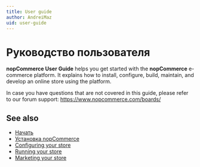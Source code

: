 ```yaml
---
title: User guide
author: AndreiMaz
uid: user-guide
---
```


# Руководство пользователя

**nopCommerce User Guide** helps you get started with the **nopCommerce** e-commerce platform. It explains how to install, configure, build, maintain, and develop an online store using the platform.

In case you have questions that are not covered in this guide, please refer to our forum support: <https://www.nopcommerce.com/boards/>

## See also

* [Начать](xref:user-guide/getting-started)
* [Установка nopCommerce](xref:user-guide/installing/index)
* [Configuring your store](xref:user-guide/configuring/index)
* [Running your store](xref:user-guide/running/index)
* [Marketing your store](xref:user-guide/marketing/index)
